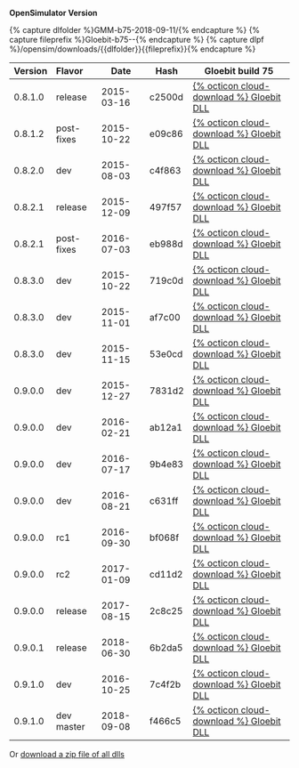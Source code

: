 
**OpenSimulator Version**

{% capture dlfolder %}GMM-b75-2018-09-11/{% endcapture %}
{% capture fileprefix %}Gloebit-b75--{% endcapture %}
{% capture dlpf %}/opensim/downloads/{{dlfolder}}{{fileprefix}}{% endcapture %}

| Version | Flavor     | Date       | Hash   | Gloebit build 75 |
|:--------|:-----------|------------|--------| ---------------- |
| 0.8.1.0 | release    | 2015-03-16 | c2500d | <a href="{{dlpf}}0.8.1.0-release--2015-03-16--c2500d.dll" download>{% octicon cloud-download %} Gloebit DLL</a> |
| 0.8.1.2 | post-fixes | 2015-10-22 | e09c86 | <a href="{{dlpf}}0.8.1.2-post-fixes--2015-10-22--e09c86.dll" download>{% octicon cloud-download %} Gloebit DLL</a> |
| 0.8.2.0 | dev        | 2015-08-03 | c4f863 | <a href="{{dlpf}}0.8.2.0-dev--2015-08-03--c4f863.dll" download>{% octicon cloud-download %} Gloebit DLL</a> |
| 0.8.2.1 | release    | 2015-12-09 | 497f57 | <a href="{{dlpf}}0.8.2.1-release--2015-12-09--497f57.dll" download>{% octicon cloud-download %} Gloebit DLL</a> |
| 0.8.2.1 | post-fixes | 2016-07-03 | eb988d | <a href="{{dlpf}}0.8.2.1-post-fixes--2016-07-03--eb988d.dll" download>{% octicon cloud-download %} Gloebit DLL</a> |
| 0.8.3.0 | dev        | 2015-10-22 | 719c0d | <a href="{{dlpf}}0.8.3.0-dev--2015-10-22--719c0d.dll" download>{% octicon cloud-download %} Gloebit DLL</a> |
| 0.8.3.0 | dev        | 2015-11-01 | af7c00 | <a href="{{dlpf}}0.8.3.0-dev--2015-11-01--af7c00.dll" download>{% octicon cloud-download %} Gloebit DLL</a> |
| 0.8.3.0 | dev        | 2015-11-15 | 53e0cd | <a href="{{dlpf}}0.8.3.0-dev--2015-11-15--53e0cd.dll" download>{% octicon cloud-download %} Gloebit DLL</a> |
| 0.9.0.0 | dev        | 2015-12-27 | 7831d2 | <a href="{{dlpf}}0.9.0.0-dev--2015-12-27--7831d2.dll" download>{% octicon cloud-download %} Gloebit DLL</a> |
| 0.9.0.0 | dev        | 2016-02-21 | ab12a1 | <a href="{{dlpf}}0.9.0.0-dev--2016-02-21--ab12a1.dll" download>{% octicon cloud-download %} Gloebit DLL</a> |
| 0.9.0.0 | dev        | 2016-07-17 | 9b4e83 | <a href="{{dlpf}}0.9.0.0-dev--2016-07-17--9b4e83.dll" download>{% octicon cloud-download %} Gloebit DLL</a> |
| 0.9.0.0 | dev        | 2016-08-21 | c631ff | <a href="{{dlpf}}0.9.0.0-dev-2016-08-21--c631ff.dll" download>{% octicon cloud-download %} Gloebit DLL</a> |
| 0.9.0.0 | rc1        | 2016-09-30 | bf068f | <a href="{{dlpf}}0.9.0.0-rc1--2016-09-30--bf068f.dll" download>{% octicon cloud-download %} Gloebit DLL</a> |
| 0.9.0.0 | rc2        | 2017-01-09 | cd11d2 | <a href="{{dlpf}}0.9.0.0-rc2--2017-01-09--cd11d2.dll" download>{% octicon cloud-download %} Gloebit DLL</a> |
| 0.9.0.0 | release    | 2017-08-15 | 2c8c25 | <a href="{{dlpf}}0.9.0.0-release--2017-08-15--2c8c25.dll" download>{% octicon cloud-download %} Gloebit DLL</a> |
| 0.9.0.1 | release    | 2018-06-30 | 6b2da5 | <a href="{{dlpf}}0.9.0.1-release--2018-06-30--6b2da5.dll" download>{% octicon cloud-download %} Gloebit DLL</a> |
| 0.9.1.0 | dev        | 2016-10-25 | 7c4f2b | <a href="{{dlpf}}0.9.1.0-dev--2016-10-25--7c4f2b.dll" download>{% octicon cloud-download %} Gloebit DLL</a> |
| 0.9.1.0 | dev master | 2018-09-08 | f466c5 | <a href="{{dlpf}}0.9.1.0-dev--2018-09-08--MASTER.dll" download>{% octicon cloud-download %} Gloebit DLL</a> |

<p>Or <a href="/opensim/downloads/{{dlfolder}}Gloebit_dlls_build-75_2018-09-11.zip">download a zip file of all dlls</a></p>
